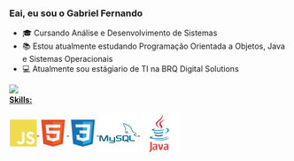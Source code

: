 ### Eai, eu sou o Gabriel Fernando

- 🎓 Cursando Análise e Desenvolvimento de Sistemas
- 📚 Estou atualmente estudando Programação Orientada a Objetos, Java e Sistemas Operacionais
- 💻 Atualmente sou estágiario de TI na BRQ Digital Solutions

 <div align="left">
  <a href="https://github.com/gabrielfernando23">
  <img height="180em" src="https://github-readme-stats.vercel.app/api?username=gabrielfernando23&show_icons=true&theme=dark&include_all_commits=true&count_private=true"/>
</div>
<b>Skills:</b>
<div style="display: inline_block" align="left"><br>
  <img align="center" alt="Gabriel-Js" height="50" width="50" src="https://raw.githubusercontent.com/devicons/devicon/master/icons/javascript/javascript-plain.svg">
  <img align="center" alt="Gabriel-HTML" height="50" width="50" src="https://raw.githubusercontent.com/devicons/devicon/master/icons/html5/html5-original.svg">
  <img align="center" alt="Gabriel-CSS" height="50" width="50" src="https://raw.githubusercontent.com/devicons/devicon/master/icons/css3/css3-original.svg">
  <img align="center" alt="Gabriel-SQL" height="70" width="70" src="https://raw.githubusercontent.com/devicons/devicon/master/icons/mysql/mysql-plain-wordmark.svg">
 <img align="center" alt="Gabriel-Java" height="70" width="70" src="https://raw.githubusercontent.com/devicons/devicon/master/icons/java/java-original-wordmark.svg">
</div>
